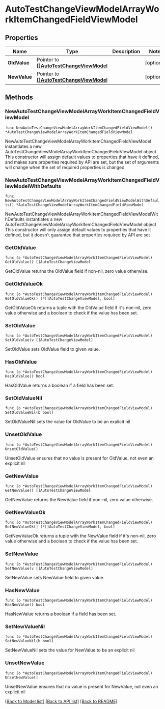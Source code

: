 # AutoTestChangeViewModelArrayWorkItemChangedFieldViewModel

## Properties

Name | Type | Description | Notes
------------ | ------------- | ------------- | -------------
**OldValue** | Pointer to [**[]AutoTestChangeViewModel**](AutoTestChangeViewModel.md) |  | [optional] 
**NewValue** | Pointer to [**[]AutoTestChangeViewModel**](AutoTestChangeViewModel.md) |  | [optional] 

## Methods

### NewAutoTestChangeViewModelArrayWorkItemChangedFieldViewModel

`func NewAutoTestChangeViewModelArrayWorkItemChangedFieldViewModel() *AutoTestChangeViewModelArrayWorkItemChangedFieldViewModel`

NewAutoTestChangeViewModelArrayWorkItemChangedFieldViewModel instantiates a new AutoTestChangeViewModelArrayWorkItemChangedFieldViewModel object
This constructor will assign default values to properties that have it defined,
and makes sure properties required by API are set, but the set of arguments
will change when the set of required properties is changed

### NewAutoTestChangeViewModelArrayWorkItemChangedFieldViewModelWithDefaults

`func NewAutoTestChangeViewModelArrayWorkItemChangedFieldViewModelWithDefaults() *AutoTestChangeViewModelArrayWorkItemChangedFieldViewModel`

NewAutoTestChangeViewModelArrayWorkItemChangedFieldViewModelWithDefaults instantiates a new AutoTestChangeViewModelArrayWorkItemChangedFieldViewModel object
This constructor will only assign default values to properties that have it defined,
but it doesn't guarantee that properties required by API are set

### GetOldValue

`func (o *AutoTestChangeViewModelArrayWorkItemChangedFieldViewModel) GetOldValue() []AutoTestChangeViewModel`

GetOldValue returns the OldValue field if non-nil, zero value otherwise.

### GetOldValueOk

`func (o *AutoTestChangeViewModelArrayWorkItemChangedFieldViewModel) GetOldValueOk() (*[]AutoTestChangeViewModel, bool)`

GetOldValueOk returns a tuple with the OldValue field if it's non-nil, zero value otherwise
and a boolean to check if the value has been set.

### SetOldValue

`func (o *AutoTestChangeViewModelArrayWorkItemChangedFieldViewModel) SetOldValue(v []AutoTestChangeViewModel)`

SetOldValue sets OldValue field to given value.

### HasOldValue

`func (o *AutoTestChangeViewModelArrayWorkItemChangedFieldViewModel) HasOldValue() bool`

HasOldValue returns a boolean if a field has been set.

### SetOldValueNil

`func (o *AutoTestChangeViewModelArrayWorkItemChangedFieldViewModel) SetOldValueNil(b bool)`

 SetOldValueNil sets the value for OldValue to be an explicit nil

### UnsetOldValue
`func (o *AutoTestChangeViewModelArrayWorkItemChangedFieldViewModel) UnsetOldValue()`

UnsetOldValue ensures that no value is present for OldValue, not even an explicit nil
### GetNewValue

`func (o *AutoTestChangeViewModelArrayWorkItemChangedFieldViewModel) GetNewValue() []AutoTestChangeViewModel`

GetNewValue returns the NewValue field if non-nil, zero value otherwise.

### GetNewValueOk

`func (o *AutoTestChangeViewModelArrayWorkItemChangedFieldViewModel) GetNewValueOk() (*[]AutoTestChangeViewModel, bool)`

GetNewValueOk returns a tuple with the NewValue field if it's non-nil, zero value otherwise
and a boolean to check if the value has been set.

### SetNewValue

`func (o *AutoTestChangeViewModelArrayWorkItemChangedFieldViewModel) SetNewValue(v []AutoTestChangeViewModel)`

SetNewValue sets NewValue field to given value.

### HasNewValue

`func (o *AutoTestChangeViewModelArrayWorkItemChangedFieldViewModel) HasNewValue() bool`

HasNewValue returns a boolean if a field has been set.

### SetNewValueNil

`func (o *AutoTestChangeViewModelArrayWorkItemChangedFieldViewModel) SetNewValueNil(b bool)`

 SetNewValueNil sets the value for NewValue to be an explicit nil

### UnsetNewValue
`func (o *AutoTestChangeViewModelArrayWorkItemChangedFieldViewModel) UnsetNewValue()`

UnsetNewValue ensures that no value is present for NewValue, not even an explicit nil

[[Back to Model list]](../README.md#documentation-for-models) [[Back to API list]](../README.md#documentation-for-api-endpoints) [[Back to README]](../README.md)


